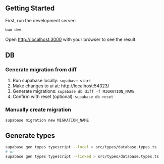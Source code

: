 ## Getting Started

First, run the development server:

```bash
bun dev
```

Open [http://localhost:3000](http://localhost:3000) with your browser to see the result.

## DB

### Generate migration from diff
1. Run supabase locally: `supabase start`
2. Make changes to ui at: http://localhost:54323/
3. Generate migrations: `supabase db diff -f MIGRATION_NAME`
4. Confirm with reset (optional): `supabase db reset`

### Manually create migration
`supabase migration new MIGRATION_NAME`

## Generate types
```bash
supabase gen types typescript --local > src/types/database.types.ts
# or
supabase gen types typescript --linked > src/types/database.types.ts
```